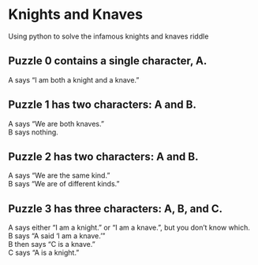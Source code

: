 # Knights and Knaves
Using python to solve the infamous knights and knaves riddle  
## Puzzle 0 contains a single character, A.
A says “I am both a knight and a knave.”  
## Puzzle 1 has two characters: A and B.
A says “We are both knaves.”  
B says nothing.  
## Puzzle 2 has two characters: A and B.  
A says “We are the same kind.”  
B says “We are of different kinds.”  
## Puzzle 3 has three characters: A, B, and C.  
A says either “I am a knight.” or “I am a knave.”, but you don’t know which.  
B says “A said ‘I am a knave.’”  
B then says “C is a knave.”  
C says “A is a knight.”
